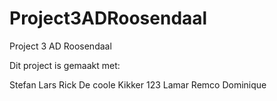 # Project3ADRoosendaal
Project 3 AD Roosendaal

Dit project is gemaakt met:

Stefan
Lars
Rick De coole Kikker 123
Lamar
Remco
Dominique
